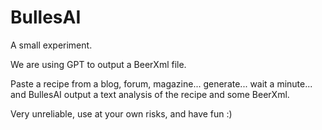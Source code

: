 # BullesAI

A small experiment.

We are using GPT to output a BeerXml file.

Paste a recipe from a blog, forum, magazine... generate... wait a minute... and BullesAI output a text analysis of the recipe and some BeerXml.

Very unreliable, use at your own risks, and have fun :)
